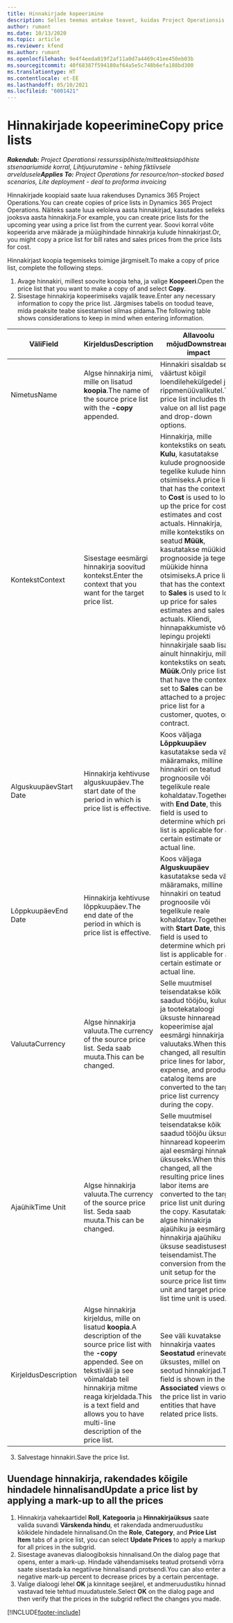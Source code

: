 ```yaml
---
title: Hinnakirjade kopeerimine
description: Selles teemas antakse teavet, kuidas Project Operationsis hinnakirju kopeerida.
author: rumant
ms.date: 10/13/2020
ms.topic: article
ms.reviewer: kfend
ms.author: rumant
ms.openlocfilehash: 9e4f4eeda019f2af11a0d7a4469c41ee450eb03b
ms.sourcegitcommit: 40f68387f594180af64a5e5c748b6efa188bd300
ms.translationtype: HT
ms.contentlocale: et-EE
ms.lasthandoff: 05/10/2021
ms.locfileid: "6001421"
---
```

# <a name="copy-price-lists"></a><span data-ttu-id="e1f92-103">Hinnakirjade kopeerimine</span><span class="sxs-lookup"><span data-stu-id="e1f92-103">Copy price lists</span></span>

<span data-ttu-id="e1f92-104">_**Rakendub:** Project Operationsi ressurssipõhiste/mitteaktsiapõhiste stsenaariumide korral,  Lihtjuurutamine - tehing fiktiivsele arveldusele_</span><span class="sxs-lookup"><span data-stu-id="e1f92-104">_**Applies To:** Project Operations for resource/non-stocked based scenarios, Lite deployment - deal to proforma invoicing_</span></span>

<span data-ttu-id="e1f92-105">Hinnakirjade koopiaid saate luua rakenduses Dynamics 365 Project Operations.</span><span class="sxs-lookup"><span data-stu-id="e1f92-105">You can create copies of price lists in Dynamics 365 Project Operations.</span></span> <span data-ttu-id="e1f92-106">Näiteks saate luua eeloleva aasta hinnakirjad, kasutades selleks jooksva aasta hinnakirja.</span><span class="sxs-lookup"><span data-stu-id="e1f92-106">For example, you can create price lists for the upcoming year using a price list from the current year.</span></span>  <span data-ttu-id="e1f92-107">Soovi korral võite kopeerida arve määrade ja müügihindade hinnakirja kulude hinnakirjast.</span><span class="sxs-lookup"><span data-stu-id="e1f92-107">Or, you might copy a price list for bill rates and sales prices from the price lists for cost.</span></span> 

<span data-ttu-id="e1f92-108">Hinnakirjast koopia tegemiseks toimige järgmiselt.</span><span class="sxs-lookup"><span data-stu-id="e1f92-108">To make a copy of price list, complete the following steps.</span></span>

1. <span data-ttu-id="e1f92-109">Avage hinnakiri, millest soovite koopia teha, ja valige **Koopeeri**.</span><span class="sxs-lookup"><span data-stu-id="e1f92-109">Open the price list that you want to make a copy of and select **Copy**.</span></span>
2. <span data-ttu-id="e1f92-110">Sisestage hinnakirja kopeerimiseks vajalik teave.</span><span class="sxs-lookup"><span data-stu-id="e1f92-110">Enter any necessary information to copy the price list.</span></span> <span data-ttu-id="e1f92-111">Järgmises tabelis on toodud teave, mida peaksite teabe sisestamisel silmas pidama.</span><span class="sxs-lookup"><span data-stu-id="e1f92-111">The following table shows considerations to keep in mind when entering information.</span></span>

| <span data-ttu-id="e1f92-112">Väli</span><span class="sxs-lookup"><span data-stu-id="e1f92-112">Field</span></span> | <span data-ttu-id="e1f92-113">Kirjeldus</span><span class="sxs-lookup"><span data-stu-id="e1f92-113">Description</span></span> | <span data-ttu-id="e1f92-114">Allavoolu mõjud</span><span class="sxs-lookup"><span data-stu-id="e1f92-114">Downstream impact</span></span> |
| --- | --- | --- |
| <span data-ttu-id="e1f92-115">Nimetus</span><span class="sxs-lookup"><span data-stu-id="e1f92-115">Name</span></span> | <span data-ttu-id="e1f92-116">Algse hinnakirja nimi, mille on lisatud **koopia**.</span><span class="sxs-lookup"><span data-stu-id="e1f92-116">The name of the source price list with the **-copy** appended.</span></span> | <span data-ttu-id="e1f92-117">Hinnakiri sisaldab seda väärtust kõigil loendilehekülgedel ja rippmenüüvalikutel.</span><span class="sxs-lookup"><span data-stu-id="e1f92-117">The price list includes this value on all list pages and drop-down options.</span></span> |
| <span data-ttu-id="e1f92-118">Kontekst</span><span class="sxs-lookup"><span data-stu-id="e1f92-118">Context</span></span> | <span data-ttu-id="e1f92-119">Sisestage eesmärgi hinnakirja soovitud kontekst.</span><span class="sxs-lookup"><span data-stu-id="e1f92-119">Enter the context that you want for the target price list.</span></span> | <span data-ttu-id="e1f92-120">Hinnakirja, mille kontekstiks on seatud **Kulu**, kasutatakse kulude prognooside ja tegelike kulude hinna otsimiseks.</span><span class="sxs-lookup"><span data-stu-id="e1f92-120">A price list that has the context set to **Cost** is used to look up the price for cost estimates and cost actuals.</span></span> <span data-ttu-id="e1f92-121">Hinnakirja, mille kontekstiks on seatud **Müük**, kasutatakse müükide prognooside ja tegelike müükide hinna otsimiseks.</span><span class="sxs-lookup"><span data-stu-id="e1f92-121">A price list that has the context set to **Sales** is used to look up price for sales estimates and sales actuals.</span></span> <span data-ttu-id="e1f92-122">Kliendi, hinnapakkumiste või lepingu projekti hinnakirjale saab lisada ainult hinnakirju, mille kontekstiks on seatud **Müük**.</span><span class="sxs-lookup"><span data-stu-id="e1f92-122">Only price lists that have the context set to **Sales** can be attached to a project price list for a customer, quotes, or contract.</span></span> |
| <span data-ttu-id="e1f92-123">Alguskuupäev</span><span class="sxs-lookup"><span data-stu-id="e1f92-123">Start Date</span></span> | <span data-ttu-id="e1f92-124">Hinnakirja kehtivuse alguskuupäev.</span><span class="sxs-lookup"><span data-stu-id="e1f92-124">The start date of the period in which is price list is effective.</span></span> | <span data-ttu-id="e1f92-125">Koos väljaga **Lõppkuupäev** kasutatakse seda välja, määramaks, milline hinnakiri on teatud prognoosile või tegelikule reale kohaldatav.</span><span class="sxs-lookup"><span data-stu-id="e1f92-125">Together with **End Date**, this field is used to determine which price list is applicable for a certain estimate or actual line.</span></span> |
| <span data-ttu-id="e1f92-126">Lõppkuupäev</span><span class="sxs-lookup"><span data-stu-id="e1f92-126">End Date</span></span> | <span data-ttu-id="e1f92-127">Hinnakirja kehtivuse lõppkuupäev.</span><span class="sxs-lookup"><span data-stu-id="e1f92-127">The end date of the period in which is price list is effective.</span></span> | <span data-ttu-id="e1f92-128">Koos väljaga **Alguskuupäev** kasutatakse seda välja, määramaks, milline hinnakiri on teatud prognoosile või tegelikule reale kohaldatav.</span><span class="sxs-lookup"><span data-stu-id="e1f92-128">Together with **Start Date**, this field is used to determine which price list is applicable for a certain estimate or actual line.</span></span> |
| <span data-ttu-id="e1f92-129">Valuuta</span><span class="sxs-lookup"><span data-stu-id="e1f92-129">Currency</span></span> | <span data-ttu-id="e1f92-130">Algse hinnakirja valuuta.</span><span class="sxs-lookup"><span data-stu-id="e1f92-130">The currency of the source price list.</span></span> <span data-ttu-id="e1f92-131">Seda saab muuta.</span><span class="sxs-lookup"><span data-stu-id="e1f92-131">This can be changed.</span></span> | <span data-ttu-id="e1f92-132">Selle muutmisel teisendatakse kõik saadud tööjõu, kulude ja tootekataloogi üksuste hinnaread kopeerimise ajal eesmärgi hinnakirja valuutaks.</span><span class="sxs-lookup"><span data-stu-id="e1f92-132">When this is changed, all resulting price lines for labor, expense, and product catalog items are converted to the target price list currency during the copy.</span></span> |
| <span data-ttu-id="e1f92-133">Ajaühik</span><span class="sxs-lookup"><span data-stu-id="e1f92-133">Time Unit</span></span> | <span data-ttu-id="e1f92-134">Algse hinnakirja valuuta.</span><span class="sxs-lookup"><span data-stu-id="e1f92-134">The currency of the source price list.</span></span> <span data-ttu-id="e1f92-135">Seda saab muuta.</span><span class="sxs-lookup"><span data-stu-id="e1f92-135">This can be changed.</span></span> | <span data-ttu-id="e1f92-136">Selle muutmisel teisendatakse kõik saadud tööjõu üksuste hinnaread kopeerimise ajal eesmärgi hinnakirja üksuseks.</span><span class="sxs-lookup"><span data-stu-id="e1f92-136">When this is changed, all the resulting price lines for labor items are converted to the target price list unit during the copy.</span></span> <span data-ttu-id="e1f92-137">Kasutatakse algse hinnakirja ajaühiku ja eesmärgi hinnakirja ajaühiku üksuse seadistusest teisendamist.</span><span class="sxs-lookup"><span data-stu-id="e1f92-137">The conversion from the unit setup for the source price list time unit and target price list time unit is used.</span></span> |
| <span data-ttu-id="e1f92-138">Kirjeldus</span><span class="sxs-lookup"><span data-stu-id="e1f92-138">Description</span></span> | <span data-ttu-id="e1f92-139">Algse hinnakirja kirjeldus, mille on lisatud **koopia**.</span><span class="sxs-lookup"><span data-stu-id="e1f92-139">A description of the source price list with the **-copy** appended.</span></span> <span data-ttu-id="e1f92-140">See on tekstiväli ja see võimaldab teil hinnakirja mitme reaga kirjeldada.</span><span class="sxs-lookup"><span data-stu-id="e1f92-140">This is a text field and allows you to have multi-line description of the price list.</span></span> | <span data-ttu-id="e1f92-141">See väli kuvatakse hinnakirja vaates **Seostatud** erinevates üksustes, millel on seotud hinnakirjad.</span><span class="sxs-lookup"><span data-stu-id="e1f92-141">This field is shown in the **Associated** views on the price list in various entities that have related price lists.</span></span> |

3. <span data-ttu-id="e1f92-142">Salvestage hinnakiri.</span><span class="sxs-lookup"><span data-stu-id="e1f92-142">Save the price list.</span></span> 

## <a name="update-a-price-list-by-applying-a-mark-up-to-all-the-prices"></a><span data-ttu-id="e1f92-143">Uuendage hinnakirja, rakendades kõigile hindadele hinnalisand</span><span class="sxs-lookup"><span data-stu-id="e1f92-143">Update a price list by applying a mark-up to all the prices</span></span>

1. <span data-ttu-id="e1f92-144">Hinnakirja vahekaartidel **Roll**, **Kategooria** ja **Hinnakirjaüksus** saate valida suvandi **Värskenda hindu**, et rakendada andmeruudustiku kõikidele hindadele hinnalisand.</span><span class="sxs-lookup"><span data-stu-id="e1f92-144">On the **Role**, **Category**, and **Price List Item** tabs of a price list, you can select **Update Prices** to apply a markup for all prices in the subgrid.</span></span> 
2. <span data-ttu-id="e1f92-145">Sisestage avanevas dialoogiboksis hinnalisand.</span><span class="sxs-lookup"><span data-stu-id="e1f92-145">On the dialog page that opens, enter a mark-up.</span></span> <span data-ttu-id="e1f92-146">Hindade vähendamiseks teatud protsendi võrra saate sisestada ka negatiivse hinnalisandi protsendi.</span><span class="sxs-lookup"><span data-stu-id="e1f92-146">You can also enter a negative mark-up percent to decrease prices by a certain percentage.</span></span> 
3. <span data-ttu-id="e1f92-147">Valige dialoogi lehel **OK** ja kinnitage seejärel, et andmeruudustiku hinnad vastavad teie tehtud muudatustele.</span><span class="sxs-lookup"><span data-stu-id="e1f92-147">Select **OK** on the dialog page and then verify that the prices in the subgrid reflect the changes you made.</span></span>


[!INCLUDE[footer-include](../includes/footer-banner.md)]